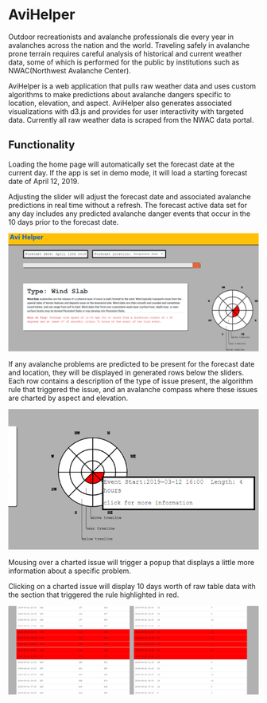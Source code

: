 # AviHelper

Outdoor recreationists and avalanche professionals die every year in avalanches across the nation and the world. Traveling safely in avalanche prone terrain requires careful analysis of historical and current weather data, some of which is performed for the public by institutions such as NWAC(Northwest Avalanche Center). 

AviHelper is a web application that pulls raw weather data and uses custom algorithms to make predictions about avalanche dangers specific to location, elevation, and aspect. AviHelper also generates associated visualizations with d3.js and provides for user interactivity with targeted data. Currently all raw weather data is scraped from the NWAC data portal.

## Functionality

Loading the home page will automatically set the forecast date at the current day. If the app is set in demo mode, it will load a starting forecast date of April 12, 2019. 

Adjusting the slider will adjust the forecast date and associated avalanche predictions in real time without a refresh. The forecast active data set for any day includes any predicted avalanche danger events that occur in the 10 days prior to the forecast date.


![app](readIMG/fullapp.PNG)


If any avalanche problems are predicted to be present for the forecast date and location, they will be displayed in generated rows below the sliders. Each row contains a description of the type of issue present, the algorithm rule that triggered the issue, and an avalanche compass where these issues are charted by aspect and elevation. 


![compass](readIMG/compassMO.PNG)


Mousing over a charted issue will trigger a popup that displays a little more information about a specific problem. 

Clicking on a charted issue will display 10 days worth of raw table data with the section that triggered the rule highlighted in red.


![compass](readIMG/tableTD.PNG)
